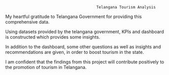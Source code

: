                                             Telangana Tourism Analysis

My heartful gratitude to Telangana Government for providing this comprehensive data.

Using datasets provided by the telangana government, KPIs and dashboard is constructed which provides some insights.

In addition to the dashboard, some other questions as well as insights and recommendations are given, in order to boost tourism in the state.

I am confident that the findings from this project will contribute positively to the promotion of tourism in Telangana.
